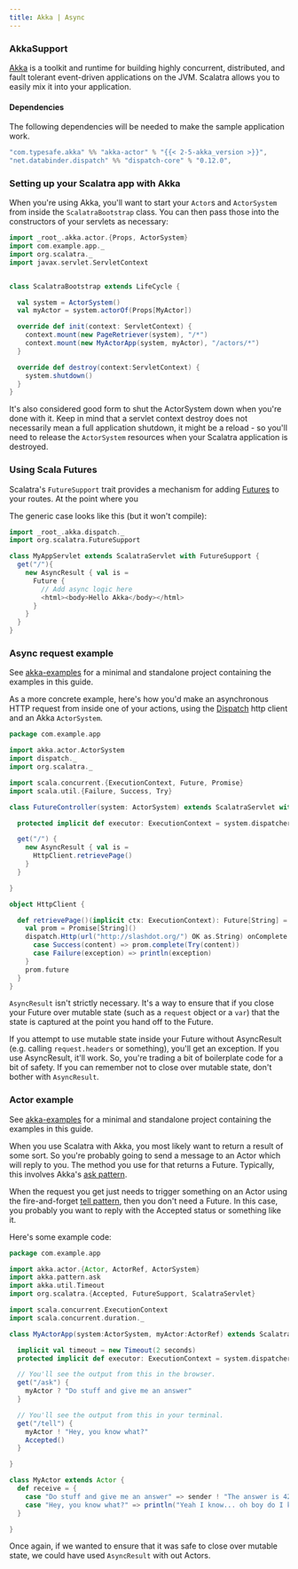 ```yaml
---
title: Akka | Async
---
```


### AkkaSupport

[Akka](http://akka.io) is a toolkit and runtime for building highly concurrent, distributed, and
fault tolerant event-driven applications on the JVM. Scalatra allows you to easily
mix it into your application.

#### Dependencies

The following dependencies will be needed to make the sample application
work.

```scala
"com.typesafe.akka" %% "akka-actor" % "{{< 2-5-akka_version >}}",
"net.databinder.dispatch" %% "dispatch-core" % "0.12.0",
```

### Setting up your Scalatra app with Akka

When you're using Akka, you'll want to start your `Actor`s and `ActorSystem`
from inside the `ScalatraBootstrap` class. You can then pass those into the
constructors of your servlets as necessary:

```scala
import _root_.akka.actor.{Props, ActorSystem}
import com.example.app._
import org.scalatra._
import javax.servlet.ServletContext


class ScalatraBootstrap extends LifeCycle {

  val system = ActorSystem()
  val myActor = system.actorOf(Props[MyActor])

  override def init(context: ServletContext) {
    context.mount(new PageRetriever(system), "/*")
    context.mount(new MyActorApp(system, myActor), "/actors/*")
  }

  override def destroy(context:ServletContext) {
    system.shutdown()
  }
}
```

It's also considered good form to shut the ActorSystem down when you're done
with it. Keep in mind that a servlet context destroy does not necessarily mean
a full application shutdown, it might be a reload - so you'll need to release
the `ActorSystem` resources when your Scalatra application is destroyed.


### Using Scala Futures

Scalatra's `FutureSupport` trait provides a mechanism for adding [Futures](http://docs.scala-lang.org/overviews/core/futures.html)
to your routes. At the point where you

The generic case looks like this (but it won't compile):

```scala
import _root_.akka.dispatch._
import org.scalatra.FutureSupport

class MyAppServlet extends ScalatraServlet with FutureSupport {
  get("/"){
    new AsyncResult { val is =
      Future {
        // Add async logic here
        <html><body>Hello Akka</body></html>
      }
    }
  }
}
```

### Async request example

<div class="alert alert-info">
  <span class="badge badge-info"><i class="glyphicon glyphicon-flag"></i></span>
  See
  <a href="{{site.examples}}async/akka-examples">akka-examples</a>
  for a minimal and standalone project containing the examples in this guide.
</div>

As a more concrete example, here's how you'd make an asynchronous HTTP
request from inside one of your actions, using the
[Dispatch](http://dispatch.databinder.net/Dispatch.html) http client and an
Akka `ActorSystem`.

```scala
package com.example.app

import akka.actor.ActorSystem
import dispatch._
import org.scalatra._

import scala.concurrent.{ExecutionContext, Future, Promise}
import scala.util.{Failure, Success, Try}

class FutureController(system: ActorSystem) extends ScalatraServlet with FutureSupport {

  protected implicit def executor: ExecutionContext = system.dispatcher

  get("/") {
    new AsyncResult { val is =
      HttpClient.retrievePage()
    }
  }

}

object HttpClient {

  def retrievePage()(implicit ctx: ExecutionContext): Future[String] = {
    val prom = Promise[String]()
    dispatch.Http(url("http://slashdot.org/") OK as.String) onComplete {
      case Success(content) => prom.complete(Try(content))
      case Failure(exception) => println(exception)
    }
    prom.future
  }
}
```

`AsyncResult` isn't strictly necessary. It's a way to ensure that if you close your
Future over mutable state (such as a `request` object or a `var`) that the state is
captured at the point you hand off to the Future.

If you attempt to use mutable
state inside your Future without AsyncResult (e.g. calling `request.headers` or something),
you'll get an exception. If you use AsyncResult, it'll work. So, you're trading a bit
of boilerplate code for a bit of safety. If you can remember not to close over mutable
state, don't bother with `AsyncResult`.


### Actor example

<div class="alert alert-info">
  <span class="badge badge-info"><i class="glyphicon glyphicon-flag"></i></span>
  See
  <a href="{{site.examples}}async/akka-examples">akka-examples</a>
  for a minimal and standalone project containing the examples in this guide.
</div>

When you use Scalatra with Akka, you most likely want to return a result of some sort. So you're probably going to send a message to an Actor which will reply to you. The method you use for that returns a Future. Typically, this involves Akka's [ask pattern](http://doc.akka.io/docs/akka/2.3.4/scala/actors.html#Ask__Send-And-Receive-Future).

When the request you get just needs to trigger something on an Actor using the fire-and-forget [tell pattern](http://doc.akka.io/docs/akka/2.3.4/scala/actors.html#Tell__Fire-forget), then you don't need a Future. In this case, you probably you want to reply with the Accepted status or something like it.

Here's some example code:

```scala
package com.example.app

import akka.actor.{Actor, ActorRef, ActorSystem}
import akka.pattern.ask
import akka.util.Timeout
import org.scalatra.{Accepted, FutureSupport, ScalatraServlet}

import scala.concurrent.ExecutionContext
import scala.concurrent.duration._

class MyActorApp(system:ActorSystem, myActor:ActorRef) extends ScalatraServlet with FutureSupport {

  implicit val timeout = new Timeout(2 seconds)
  protected implicit def executor: ExecutionContext = system.dispatcher

  // You'll see the output from this in the browser.
  get("/ask") {
    myActor ? "Do stuff and give me an answer"
  }

  // You'll see the output from this in your terminal.
  get("/tell") {
    myActor ! "Hey, you know what?"
    Accepted()
  }

}

class MyActor extends Actor {
  def receive = {
    case "Do stuff and give me an answer" => sender ! "The answer is 42"
    case "Hey, you know what?" => println("Yeah I know... oh boy do I know")
  }

}
```

Once again, if we wanted to ensure that it was safe to close over mutable state, we could
have used `AsyncResult` with out Actors.
